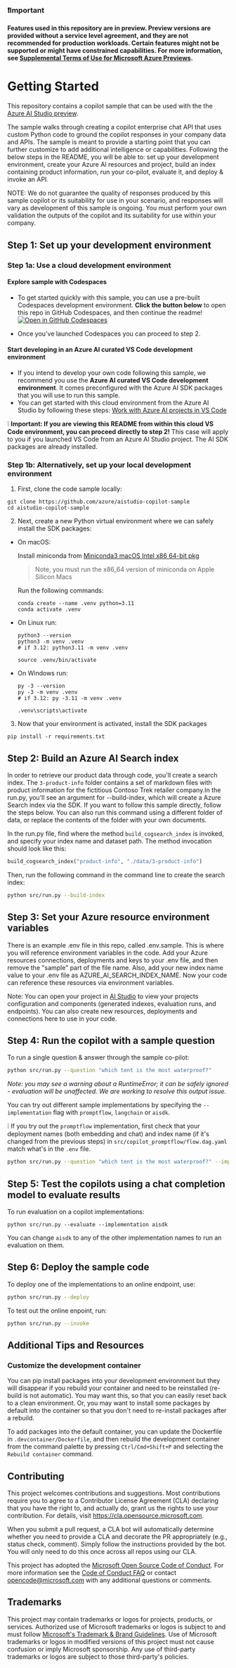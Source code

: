 ### ❗Important

**Features used in this repository are in preview. Preview versions are provided without a service level agreement, and they are not recommended for production workloads. Certain features might not be supported or might have constrained capabilities. For more information, see [Supplemental Terms of Use for Microsoft Azure Previews](https://azure.microsoft.com/support/legal/preview-supplemental-terms/).**

# Getting Started

This repository contains a copilot sample that can be used with the the [Azure AI Studio preview](https://aka.ms/azureai/docs).

The sample walks through creating a copilot enterprise chat API that uses custom Python code to ground the copilot responses in your company data and APIs. The sample is meant to provide a starting point that you can further customize to add additional intelligence or capabilities. Following the below steps in the README, you will be able to: set up your development environment, create your Azure AI resources and project, build an index containing product information, run your co-pilot, evaluate it, and deploy & invoke an API.

NOTE: We do not guarantee the quality of responses produced by this sample copilot or its suitability for use in your scenario, and responses will vary as development of this sample is ongoing. You must perform your own validation the outputs of the copilot and its suitability for use within your company.

## Step 1: Set up your development environment

### Step 1a: Use a cloud development environment

#### Explore sample with Codespaces

- To get started quickly with this sample, you can use a pre-built Codespaces development environment. **Click the button below** to open this repo in GitHub Codespaces, and then continue the readme!
  [![Open in GitHub Codespaces](https://github.com/codespaces/badge.svg)](https://codespaces.new/Azure/aistudio-copilot-sample?quickstart=1)

- Once you've launched Codespaces you can proceed to step 2.

#### Start developing in an Azure AI curated VS Code development environment

- If you intend to develop your own code following this sample, we recommend you use the **Azure AI curated VS Code development environment**. It comes preconfigured with the Azure AI SDK packages that you will use to run this sample.
- You can get started with this cloud environment from the Azure AI Studio by following these steps: [Work with Azure AI projects in VS Code](https://learn.microsoft.com/azure/ai-studio/how-to/develop-in-vscode)

:grey_exclamation: **Important: If you are viewing this README from within this cloud VS Code environment, you can proceed directly to step 2!** This case will apply to you if you launched VS Code from an Azure AI Studio project. The AI SDK packages are already installed.

### Step 1b: Alternatively, set up your local development environment

1. First, clone the code sample locally:

```
git clone https://github.com/azure/aistudio-copilot-sample
cd aistudio-copilot-sample
```

2. Next, create a new Python virtual environment where we can safely install the SDK packages:

- On macOS:

  Install miniconda from [Miniconda3 macOS Intel x86 64-bit pkg](https://repo.anaconda.com/miniconda/Miniconda3-latest-MacOSX-x86_64.pkg)

  > Note, you must run the x86_64 version of miniconda on Apple Silicon Macs

  Run the following commands:

  ```
  conda create --name .venv python=3.11
  conda activate .venv
  ```

- On Linux run:
  ```
  python3 --version
  python3 -m venv .venv
  # if 3.12: python3.11 -m venv .venv
  ```
  ```
  source .venv/bin/activate
  ```
- On Windows run:
  ```
  py -3 --version
  py -3 -m venv .venv
  # if 3.12: py -3.11 -m venv .venv
  ```
  ```
  .venv\scripts\activate
  ```

3. Now that your environment is activated, install the SDK packages

```
pip install -r requirements.txt
```

## Step 2: Build an Azure AI Search index

In order to retrieve our product data through code, you'll create a search index. The `3-product-info` folder contains a set of markdown files with product information for the fictitious Contoso Trek retailer company.In the run.py, you'll see an argument for --build-index, which will create a Azure Search index via the SDK. If you want to follow this sample directly, follow the steps below. You can also run this command using a different folder of data, or replace the contents of the folder with your own documents.

In the run.py file, find where the method `build_cogsearch_index` is invoked, and specify your index name and dataset path. The method invocation should look like this:

```python
build_cogsearch_index("product-info", "./data/3-product-info")
```

Then, run the following command in the command line to create the search index:

```bash
python src/run.py --build-index
```

## Step 3: Set your Azure resource environment variables

There is an example .env file in this repo, called .env.sample. This is where you will reference environment variables in the code.
Add your Azure resources connections, deployments and keys to your .env file, and then remove the "sample" part of the file name.
Also, add your new index name value to your .env file as AZURE_AI_SEARCH_INDEX_NAME.
Now your code can reference these resources via environment variables.

Note: You can open your project in [AI Studio](https://aka.ms/AzureAIStudio) to view your projects configuration and components (generated indexes, evaluation runs, and endpoints). You can also create new resources, deployments and connections here to use in your code.

## Step 4: Run the copilot with a sample question

To run a single question & answer through the sample co-pilot:

```bash
python src/run.py --question "which tent is the most waterproof?"
```

_Note: you may see a warning about a RuntimeError; it can be safely ignored - evaluation will be unaffected. We are working to resolve this output issue._

You can try out different sample implementations by specifying the `--implementation` flag with `promptflow`, `langchain` or `aisdk`.

:grey_exclamation: If you try out the `promptflow` implementation, first check that your deployment names (both embedding and chat) and index name (if it's changed from the previous steps) in `src/copilot_promptflow/flow.dag.yaml` match what's in the `.env` file.

```bash
python src/run.py --question "which tent is the most waterproof?" --implementation promptflow
```

## Step 5: Test the copilots using a chat completion model to evaluate results

To run evaluation on a copilot implementations:

```
python src/run.py --evaluate --implementation aisdk
```

You can change `aisdk` to any of the other implementation names to run an evaluation on them.

## Step 6: Deploy the sample code

To deploy one of the implementations to an online endpoint, use:

```bash
python src/run.py --deploy
```

To test out the online enpoint, run:

```bash
python src/run.py --invoke
```

## Additional Tips and Resources

### Customize the development container

You can pip install packages into your development environment but they will disappear if you rebuild your container and need to be reinstalled (re-build is not automatic). You may want this, so that you can easily reset back to a clean environment. Or, you may want to install some packages by default into the container so that you don't need to re-install packages after a rebuild.

To add packages into the default container, you can update the Dockerfile in `.devcontainer/Dockerfile`, and then rebuild the development container from the command palette by pressing `Ctrl/Cmd+Shift+P` and selecting the `Rebuild container` command.

## Contributing

This project welcomes contributions and suggestions. Most contributions require you to agree to a
Contributor License Agreement (CLA) declaring that you have the right to, and actually do, grant us
the rights to use your contribution. For details, visit https://cla.opensource.microsoft.com.

When you submit a pull request, a CLA bot will automatically determine whether you need to provide
a CLA and decorate the PR appropriately (e.g., status check, comment). Simply follow the instructions
provided by the bot. You will only need to do this once across all repos using our CLA.

This project has adopted the [Microsoft Open Source Code of Conduct](https://opensource.microsoft.com/codeofconduct/).
For more information see the [Code of Conduct FAQ](https://opensource.microsoft.com/codeofconduct/faq/) or
contact [opencode@microsoft.com](mailto:opencode@microsoft.com) with any additional questions or comments.

## Trademarks

This project may contain trademarks or logos for projects, products, or services. Authorized use of Microsoft
trademarks or logos is subject to and must follow
[Microsoft's Trademark & Brand Guidelines](https://www.microsoft.com/legal/intellectualproperty/trademarks/usage/general).
Use of Microsoft trademarks or logos in modified versions of this project must not cause confusion or imply Microsoft sponsorship.
Any use of third-party trademarks or logos are subject to those third-party's policies.
